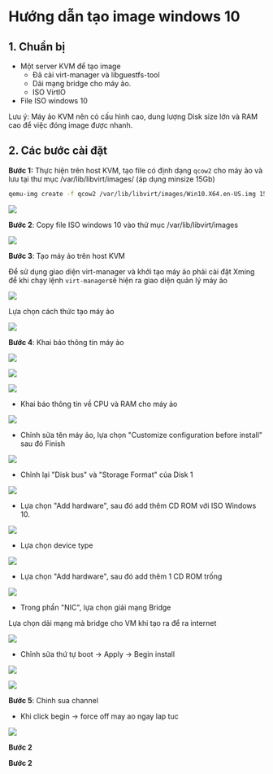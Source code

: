 # Hướng dẫn tạo image windows 10 #

## 1. Chuẩn bị ## 

- Một server KVM để tạo image
    + Đã cài virt-manager và libguestfs-tool
    + Dải mạng bridge cho máy ảo. 
    + ISO VirtIO
- File ISO windows 10

Lưu ý:  Máy ảo KVM nên có cấu hình cao, dung lượng Disk size lớn và RAM cao để việc đóng image được nhanh.

## 2. Các bước cài đặt ##

**Bước 1:** Thực hiện trên host KVM, tạo file có định dạng `qcow2` cho máy ảo và lưu tại thư mục /var/lib/libvirt/images/ (áp dụng minsize 15Gb)

```sh
qemu-img create -f qcow2 /var/lib/libvirt/images/Win10.X64.en-US.img 15G
```

![](images/win10image1.png)

**Bước 2**: Copy file ISO windows 10 vào thử mục /var/lib/libvirt/images

![](images/win10image2.png)

**Bước 3**: Tạo máy ảo trên host KVM

Để sử dụng giao diện virt-manager và khởi tạo máy ảo phải cài đặt Xming để khi chạy lệnh `virt-manager`sẽ hiện ra giao diện quản lý máy ảo

![](images/win10image3.png)

Lựa chọn cách thức tạo máy ảo

![](images/win10image4.png)

**Bước 4**: Khai báo thông tin máy ảo

![](images/win10image5.png)

![](images/win10image6.png)

![](images/win10image7.png)

- Khai báo thông tin về CPU và RAM cho máy ảo

![](images/win10image8.png)

- Chỉnh sửa tên máy ảo, lựa chọn "Customize configuration before install" sau đó Finish

![](images/win10image9.png)

- Chỉnh lại "Disk bus" và "Storage Format" của Disk 1

![](images/win10image10.png)

- Lựa chọn "Add hardware", sau đó add thêm CD ROM với ISO Windows 10.

![](images/win10image11.png)

- Lựa chọn device type

![](images/win10image12.png)

- Lựa chọn "Add hardware", sau đó add thêm 1 CD ROM trống

![](images/win10image14.png)

- Trong phần "NIC", lựa chọn giải mạng Bridge

Lựa chọn dải mạng mà bridge cho VM khi tạo ra để ra internet

![](images/win10image13.png)

- Chỉnh sửa thứ tự boot -> Apply -> Begin install

![](images/win10image15.png)

![](images/win10image16.png)

**Bước 5**: Chinh sua channel

- Khi click begin -> force off may ao ngay lap tuc

![](images/win10image17.png)


**Bước 2**

**Bước 2**
